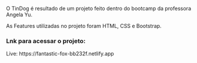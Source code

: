 O <bold>TinDog</bold> é resultado de um projeto feito dentro do bootcamp da professora Angela Yu. 

As Features utilizadas no projeto foram HTML, CSS e Bootstrap.


<h3>Lnk para acessar o projeto:</h3>
Live: <a>https://fantastic-fox-bb232f.netlify.app</a>

